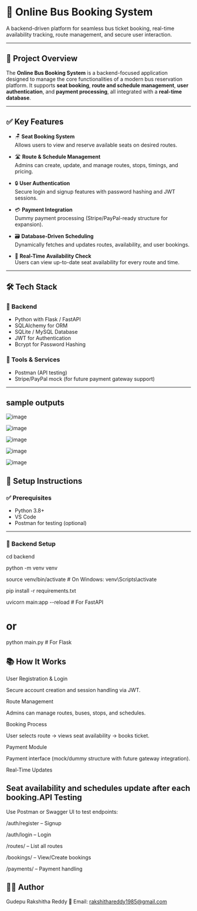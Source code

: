 # 🚌 Online Bus Booking System

A backend-driven platform for seamless bus ticket booking, real-time availability tracking, route management, and secure user interaction.

---

## 📌 Project Overview

The **Online Bus Booking System** is a backend-focused application designed to manage the core functionalities of a modern bus reservation platform. It supports **seat booking**, **route and schedule management**, **user authentication**, and **payment processing**, all integrated with a **real-time database**.

---

## ✅ Key Features

- 🪑 **Seat Booking System**  
  Allows users to view and reserve available seats on desired routes.

- 🛣️ **Route & Schedule Management**  
  Admins can create, update, and manage routes, stops, timings, and pricing.

- 🔒 **User Authentication**  
  Secure login and signup features with password hashing and JWT sessions.

- 💳 **Payment Integration**  
  Dummy payment processing (Stripe/PayPal-ready structure for expansion).

- 🗃️ **Database-Driven Scheduling**  
  Dynamically fetches and updates routes, availability, and user bookings.

- 📆 **Real-Time Availability Check**  
  Users can view up-to-date seat availability for every route and time.

---

## 🛠️ Tech Stack

### 🔹 Backend
- Python with Flask / FastAPI
- SQLAlchemy for ORM
- SQLite / MySQL Database
- JWT for Authentication
- Bcrypt for Password Hashing

### 🔹 Tools & Services
- Postman (API testing)
- Stripe/PayPal mock (for future payment gateway support)

---

## sample outputs
![image](https://github.com/GudepuRakshitha/Online-Bus-Booking-System-/blob/e0d02b57abd8e905102281a6e9c16adba2c859aa/bus1.png)

![image](https://github.com/GudepuRakshitha/Online-Bus-Booking-System-/blob/e0d02b57abd8e905102281a6e9c16adba2c859aa/bus2.png)

![image](https://github.com/GudepuRakshitha/Online-Bus-Booking-System-/blob/e0d02b57abd8e905102281a6e9c16adba2c859aa/bus3.png)

![image](https://github.com/GudepuRakshitha/Online-Bus-Booking-System-/blob/e0d02b57abd8e905102281a6e9c16adba2c859aa/bus4.png)

![image](https://github.com/GudepuRakshitha/Online-Bus-Booking-System-/blob/e0d02b57abd8e905102281a6e9c16adba2c859aa/bus5.png)

## 🚀 Setup Instructions

### ✅ Prerequisites
- Python 3.8+
- VS Code
- Postman for testing (optional)

---

### 🔧 Backend Setup
cd backend

python -m venv venv

source venv/bin/activate  # On Windows: venv\Scripts\activate

pip install -r requirements.txt

uvicorn main:app --reload  # For FastAPI
# or
python main.py  # For Flask

## 📚 How It Works
User Registration & Login

Secure account creation and session handling via JWT.

Route Management

Admins can manage routes, buses, stops, and schedules.

Booking Process

User selects route → views seat availability → books ticket.

Payment Module

Payment interface (mock/dummy structure with future gateway integration).

Real-Time Updates

##   Seat availability and schedules update after each booking.API Testing
Use Postman or Swagger UI to test endpoints:

/auth/register – Signup

/auth/login – Login

/routes/ – List all routes

/bookings/ – View/Create bookings

/payments/ – Payment handling

## 👩‍💻 Author
Gudepu Rakshitha Reddy
📧 Email: rakshithareddy1985@gmail.com


